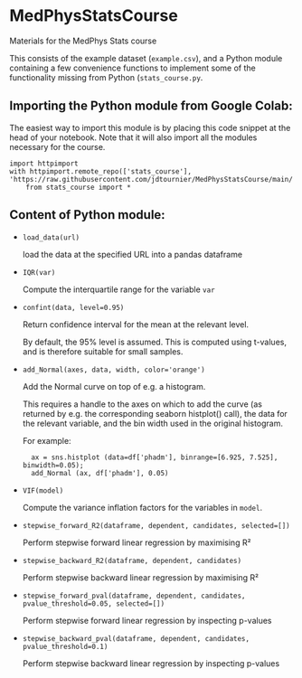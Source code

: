 # MedPhysStatsCourse
Materials for the MedPhys Stats course

This consists of the example dataset (`example.csv`), and a Python module containing a few convenience functions to implement some of the functionality missing from Python (`stats_course.py`. 

## Importing the Python module from Google Colab:

The easiest way to import this module is by placing this code snippet at the head of your notebook. Note that it will also import all the modules necessary for the course.
```
import httpimport
with httpimport.remote_repo(['stats_course'], 'https://raw.githubusercontent.com/jdtournier/MedPhysStatsCourse/main/'):
    from stats_course import *
```

## Content of Python module:

- `load_data(url)`

    load the data at the specified URL into a pandas dataframe

- `IQR(var)`

    Compute the interquartile range for the variable `var`
    
- `confint(data, level=0.95)`
    
    Return confidence interval for the mean at the relevant level.
    
    By default, the 95% level is assumed. This is computed using t-values, 
    and is therefore suitable for small samples.

- `add_Normal(axes, data, width, color='orange')`
    
    Add the Normal curve on top of e.g. a histogram.
    
    This requires a handle to the axes on which to add the curve (as 
    returned by e.g. the corresponding seaborn histplot() call), 
    the data for the relevant variable, and the bin width used in the 
    original histogram. 
    
    For example:
    
        ax = sns.histplot (data=df['phadm'], binrange=[6.925, 7.525], binwidth=0.05);
        add_Normal (ax, df['phadm'], 0.05)

- `VIF(model)`
    
    Compute the variance inflation factors for the variables in `model`.

- `stepwise_forward_R2(dataframe, dependent, candidates, selected=[])`
    
    Perform stepwise forward linear regression by maximising R²

- `stepwise_backward_R2(dataframe, dependent, candidates)`
    
    Perform stepwise backward linear regression by maximising R²

- `stepwise_forward_pval(dataframe, dependent, candidates, pvalue_threshold=0.05, selected=[])`
    
    Perform stepwise forward linear regression by inspecting p-values

- `stepwise_backward_pval(dataframe, dependent, candidates, pvalue_threshold=0.1)`
    
    Perform stepwise backward linear regression by inspecting p-values
